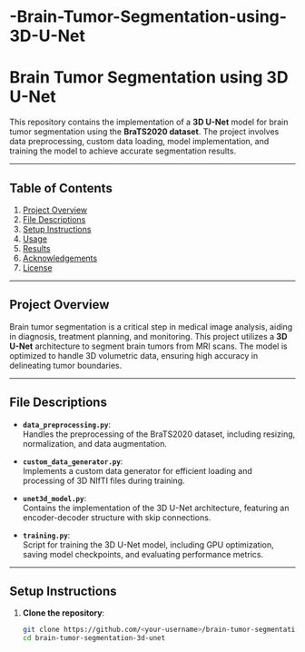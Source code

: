 # -Brain-Tumor-Segmentation-using-3D-U-Net
# Brain Tumor Segmentation using 3D U-Net

This repository contains the implementation of a **3D U-Net** model for brain tumor segmentation using the **BraTS2020 dataset**. The project involves data preprocessing, custom data loading, model implementation, and training the model to achieve accurate segmentation results.

---

## Table of Contents
1. [Project Overview](#project-overview)
2. [File Descriptions](#file-descriptions)
3. [Setup Instructions](#setup-instructions)
4. [Usage](#usage)
5. [Results](#results)
6. [Acknowledgements](#acknowledgements)
7. [License](#license)

---

## Project Overview

Brain tumor segmentation is a critical step in medical image analysis, aiding in diagnosis, treatment planning, and monitoring. This project utilizes a **3D U-Net** architecture to segment brain tumors from MRI scans. The model is optimized to handle 3D volumetric data, ensuring high accuracy in delineating tumor boundaries.

---

## File Descriptions

- **`data_preprocessing.py`**:  
  Handles the preprocessing of the BraTS2020 dataset, including resizing, normalization, and data augmentation.

- **`custom_data_generator.py`**:  
  Implements a custom data generator for efficient loading and processing of 3D NIfTI files during training.

- **`unet3d_model.py`**:  
  Contains the implementation of the 3D U-Net architecture, featuring an encoder-decoder structure with skip connections.

- **`training.py`**:  
  Script for training the 3D U-Net model, including GPU optimization, saving model checkpoints, and evaluating performance metrics.

---

## Setup Instructions

1. **Clone the repository**:  
   ```bash
   git clone https://github.com/<your-username>/brain-tumor-segmentation-3d-unet.git
   cd brain-tumor-segmentation-3d-unet
